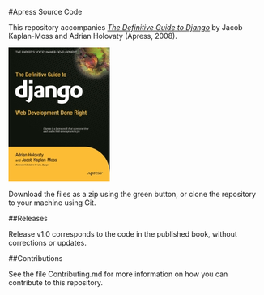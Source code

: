 #Apress Source Code

This repository accompanies [*The Definitive Guide to Django*](http://www.apress.com/9781590597255) by Jacob Kaplan-Moss and Adrian Holovaty (Apress, 2008).

[comment]: #cover
![Cover image](9781590597255.jpg)

Download the files as a zip using the green button, or clone the repository to your machine using Git.

##Releases

Release v1.0 corresponds to the code in the published book, without corrections or updates.

##Contributions

See the file Contributing.md for more information on how you can contribute to this repository.
